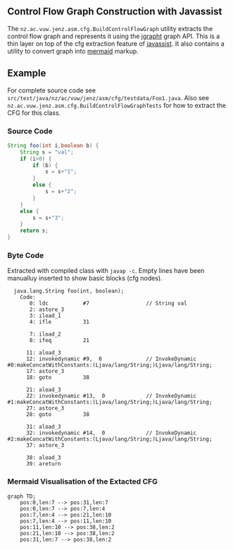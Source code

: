 ## Control Flow Graph Construction with Javassist

The `nz.ac.vuw.jenz.asm.cfg.BuildControlFlowGraph` utility extracts 
the control flow graph and represents it using the [jgrapht](https://jgrapht.org/) graph API. 
This is a thin layer on top of the cfg extraction feature of [javassist](https://www.javassist.org/).
It also contains a utility to convert graph into [mermaid](https://mermaid.js.org/) markup.


## Example

For complete source code see `src/test/java/nz/ac/vuw/jenz/asm/cfg/testdata/Foo1.java`.
Also see `nz.ac.vuw.jenz.asm.cfg.BuildControlFlowGraphTests` for how to extract the CFG for 
this class.

### Source Code 

```java
String foo(int i,boolean b) {
    String s = "val";
    if (i>0) {
        if (b) {
            s = s+"1";
        }
        else {
            s = s+"2";
        }
    }
    else {
        s = s+"3";
    }
    return s;
}
```

### Byte Code 

Extracted with compiled class with `javap -c`.  Empty lines have been manualluy inserted
to show basic blocks (cfg nodes).
```
  java.lang.String foo(int, boolean);
    Code:
       0: ldc           #7                  // String val
       2: astore_3
       3: iload_1
       4: ifle          31
       
       7: iload_2
       8: ifeq          21
       
      11: aload_3
      12: invokedynamic #9,  0              // InvokeDynamic #0:makeConcatWithConstants:(Ljava/lang/String;)Ljava/lang/String;
      17: astore_3
      18: goto          38
      
      21: aload_3
      22: invokedynamic #13,  0             // InvokeDynamic #1:makeConcatWithConstants:(Ljava/lang/String;)Ljava/lang/String;
      27: astore_3
      28: goto          38
      
      31: aload_3
      32: invokedynamic #14,  0             // InvokeDynamic #2:makeConcatWithConstants:(Ljava/lang/String;)Ljava/lang/String;
      37: astore_3
      
      38: aload_3
      39: areturn

```

### Mermaid Visualisation of the Extacted CFG

```mermaid
graph TD;
	pos:0,len:7 --> pos:31,len:7
	pos:0,len:7 --> pos:7,len:4
	pos:7,len:4 --> pos:21,len:10
	pos:7,len:4 --> pos:11,len:10
	pos:11,len:10 --> pos:38,len:2
	pos:21,len:10 --> pos:38,len:2
	pos:31,len:7 --> pos:38,len:2
```




